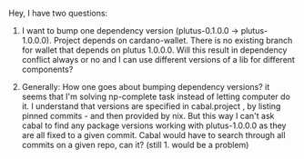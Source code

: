 Hey, I have two questions:

1. I want to bump one dependency version (plutus-0.1.0.0 -> plutus-1.0.0.0). Project depends on cardano-wallet. There is no existing branch for wallet that depends on plutus 1.0.0.0. Will this result in dependency conflict always or no and I can use different versions of a lib for different components?

2. Generally: How one goes about bumping dependency versions? it seems that I'm solving np-complete task instead of letting computer do it. I understand that versions are specified in cabal.project , by listing pinned commits - and then provided by nix. But this way I can't ask cabal to find any package versions working with plutus-1.0.0.0 as they are all fixed to a given commit. Cabal would have to search through all commits on a given repo, can it? (still 1. would be a problem)
